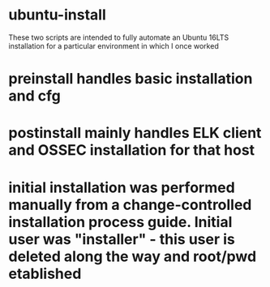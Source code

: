 # ubuntu-install
These two scripts are intended to fully automate an Ubuntu 16LTS installation for a particular environment in which I once worked
# preinstall handles basic installation and cfg
# postinstall mainly handles ELK client and OSSEC installation for that host

# initial installation was performed manually from a change-controlled installation process guide. Initial user was "installer" - this user is deleted along the way and root/pwd etablished
